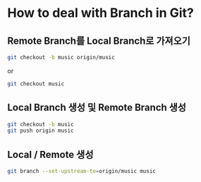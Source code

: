 # How to deal with Branch in Git?

## Remote Branch를 Local Branch로 가져오기

```sh
git checkout -b music origin/music
```

or

```sh
git checkout music
```

## Local Branch 생성 및 Remote Branch 생성

```sh
git checkout -b music
git push origin music
```

## Local / Remote 생성

```sh
git branch --set-upstream-to=origin/music music
```
